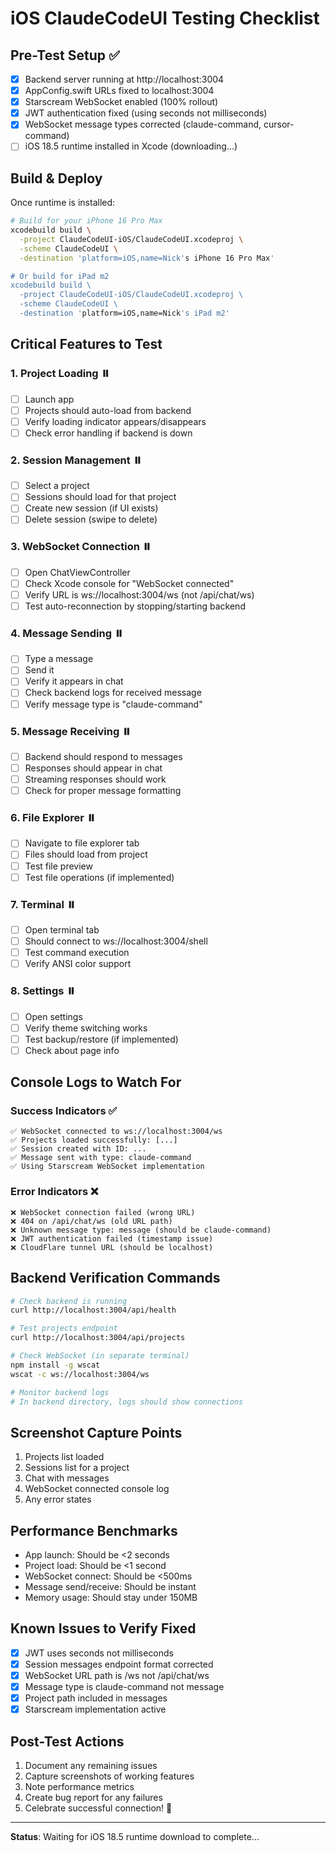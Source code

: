 # iOS ClaudeCodeUI Testing Checklist

## Pre-Test Setup ✅
- [x] Backend server running at http://localhost:3004
- [x] AppConfig.swift URLs fixed to localhost:3004
- [x] Starscream WebSocket enabled (100% rollout)
- [x] JWT authentication fixed (using seconds not milliseconds)
- [x] WebSocket message types corrected (claude-command, cursor-command)
- [ ] iOS 18.5 runtime installed in Xcode (downloading...)

## Build & Deploy
Once runtime is installed:
```bash
# Build for your iPhone 16 Pro Max
xcodebuild build \
  -project ClaudeCodeUI-iOS/ClaudeCodeUI.xcodeproj \
  -scheme ClaudeCodeUI \
  -destination 'platform=iOS,name=Nick's iPhone 16 Pro Max'

# Or build for iPad m2
xcodebuild build \
  -project ClaudeCodeUI-iOS/ClaudeCodeUI.xcodeproj \
  -scheme ClaudeCodeUI \
  -destination 'platform=iOS,name=Nick's iPad m2'
```

## Critical Features to Test

### 1. Project Loading ⏸️
- [ ] Launch app
- [ ] Projects should auto-load from backend
- [ ] Verify loading indicator appears/disappears
- [ ] Check error handling if backend is down

### 2. Session Management ⏸️
- [ ] Select a project
- [ ] Sessions should load for that project
- [ ] Create new session (if UI exists)
- [ ] Delete session (swipe to delete)

### 3. WebSocket Connection ⏸️
- [ ] Open ChatViewController
- [ ] Check Xcode console for "WebSocket connected"
- [ ] Verify URL is ws://localhost:3004/ws (not /api/chat/ws)
- [ ] Test auto-reconnection by stopping/starting backend

### 4. Message Sending ⏸️
- [ ] Type a message
- [ ] Send it
- [ ] Verify it appears in chat
- [ ] Check backend logs for received message
- [ ] Verify message type is "claude-command"

### 5. Message Receiving ⏸️
- [ ] Backend should respond to messages
- [ ] Responses should appear in chat
- [ ] Streaming responses should work
- [ ] Check for proper message formatting

### 6. File Explorer ⏸️
- [ ] Navigate to file explorer tab
- [ ] Files should load from project
- [ ] Test file preview
- [ ] Test file operations (if implemented)

### 7. Terminal ⏸️
- [ ] Open terminal tab
- [ ] Should connect to ws://localhost:3004/shell
- [ ] Test command execution
- [ ] Verify ANSI color support

### 8. Settings ⏸️
- [ ] Open settings
- [ ] Verify theme switching works
- [ ] Test backup/restore (if implemented)
- [ ] Check about page info

## Console Logs to Watch For

### Success Indicators ✅
```
✅ WebSocket connected to ws://localhost:3004/ws
✅ Projects loaded successfully: [...]
✅ Session created with ID: ...
✅ Message sent with type: claude-command
✅ Using Starscream WebSocket implementation
```

### Error Indicators ❌
```
❌ WebSocket connection failed (wrong URL)
❌ 404 on /api/chat/ws (old URL path)
❌ Unknown message type: message (should be claude-command)
❌ JWT authentication failed (timestamp issue)
❌ CloudFlare tunnel URL (should be localhost)
```

## Backend Verification Commands

```bash
# Check backend is running
curl http://localhost:3004/api/health

# Test projects endpoint
curl http://localhost:3004/api/projects

# Check WebSocket (in separate terminal)
npm install -g wscat
wscat -c ws://localhost:3004/ws

# Monitor backend logs
# In backend directory, logs should show connections
```

## Screenshot Capture Points
1. Projects list loaded
2. Sessions list for a project
3. Chat with messages
4. WebSocket connected console log
5. Any error states

## Performance Benchmarks
- App launch: Should be <2 seconds
- Project load: Should be <1 second
- WebSocket connect: Should be <500ms
- Message send/receive: Should be instant
- Memory usage: Should stay under 150MB

## Known Issues to Verify Fixed
- [x] JWT uses seconds not milliseconds
- [x] Session messages endpoint format corrected
- [x] WebSocket URL path is /ws not /api/chat/ws
- [x] Message type is claude-command not message
- [x] Project path included in messages
- [x] Starscream implementation active

## Post-Test Actions
1. Document any remaining issues
2. Capture screenshots of working features
3. Note performance metrics
4. Create bug report for any failures
5. Celebrate successful connection! 🎉

---

**Status**: Waiting for iOS 18.5 runtime download to complete...